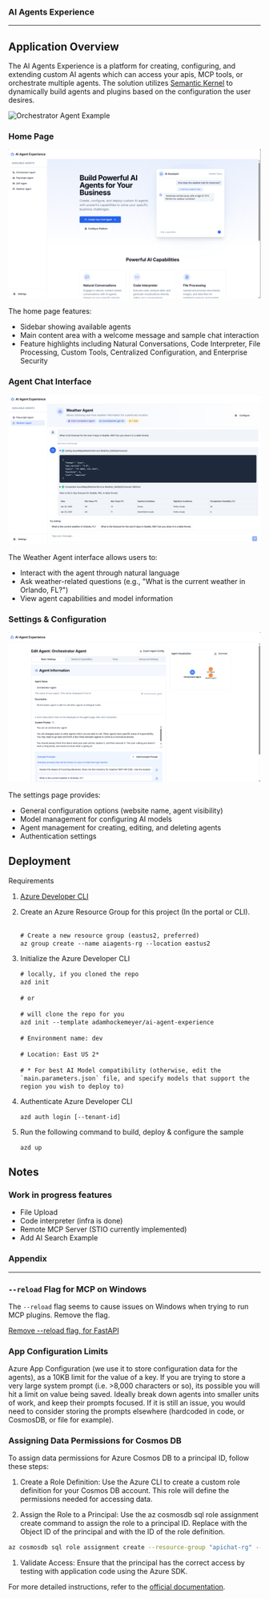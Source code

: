 ### AI Agents Experience
---

## Application Overview

The AI Agents Experience is a platform for creating, configuring, and extending custom AI agents which can access your apis, MCP tools, or orchestrate multiple agents. The solution utilizes [Semantic Kernel](https://github.com/microsoft/semantic-kernel) to dynamically build agents and plugins based on the configuration the user desires.

![Orchestrator Agent Example](images/orchestrator_agent_example_chat.gif)


### Home Page

![Home Page](images/homepage.png)

The home page features:
- Sidebar showing available agents 
- Main content area with a welcome message and sample chat interaction
- Feature highlights including Natural Conversations, Code Interpreter, File Processing, Custom Tools, Centralized Configuration, and Enterprise Security

### Agent Chat Interface

![Agent Chat](images/weather_agent.png)

The Weather Agent interface allows users to:
- Interact with the agent through natural language
- Ask weather-related questions (e.g., "What is the current weather in Orlando, FL?")
- View agent capabilities and model information

### Settings & Configuration

![Agent Settings](images/agent_settings.png)

The settings page provides:
- General configuration options (website name, agent visibility)
- Model management for configuring AI models
- Agent management for creating, editing, and deleting agents
- Authentication settings

## Deployment

Requirements
1.  [Azure Developer CLI](https://learn.microsoft.com/en-us/azure/developer/azure-developer-cli/install-azd)


1. Create an Azure Resource Group for this project (In the portal or CLI).

    ```shell
    
    # Create a new resource group (eastus2, preferred)
    az group create --name aiagents-rg --location eastus2
    ```

1.  Initialize the Azure Developer CLI

    ```shell
    # locally, if you cloned the repo
    azd init 

    # or

    # will clone the repo for you
    azd init --template adamhockemeyer/ai-agent-experience 

    # Environment name: dev

    # Location: East US 2*
    
    # * For best AI Model compatibility (otherwise, edit the `main.parameters.json` file, and specify models that support the region you wish to deploy to)

    ```
    

1. Authenticate Azure Developer CLI

    ```shell
    azd auth login [--tenant-id]
    ```

1.  Run the following command to build, deploy & configure the sample

    ```shell
    azd up
    ```

## Notes

### Work in progress features
- File Upload
- Code interpreter (infra is done)
- Remote MCP Server (STIO currently implemented)
- Add AI Search Example

### Appendix
---


### `--reload` Flag for MCP on Windows

The `--reload` flag seems to cause issues on Windows when trying to run MCP plugins. Remove the flag. 

[Remove --reload flag, for FastAPI](https://github.com/modelcontextprotocol/python-sdk/issues/359#issuecomment-2761351547)

### App Configuration Limits

Azure App Configuration (we use it to store configuration data for the agents), as a 10KB limit for the value of a key. If you are trying to store a very large system prompt (i.e. >8,000 characters or so), its possible you will hit a limit on value being saved. Ideally break down agents into smaller units of work, and keep their prompts focused. If it is still an issue, you would need to consider storing the prompts elsewhere (hardcoded in code, or CosmosDB, or file for example).


### Assigning Data Permissions for Cosmos DB

To assign data permissions for Azure Cosmos DB to a principal ID, follow these steps:

1. Create a Role Definition: Use the Azure CLI to create a custom role definition for your Cosmos DB account. This role will define the permissions needed for accessing data.

1. Assign the Role to a Principal: Use the az cosmosdb sql role assignment create command to assign the role to a principal ID. Replace <aad-principal-id> with the Object ID of the principal and <role-definition-id> with the ID of the role definition.

```bash
az cosmosdb sql role assignment create --resource-group "apichat-rg" --account-name "***" --role-definition-id "/subscriptions/******/resourceGroups/apichat-rg/providers/Microsoft.DocumentDB/databaseAccounts/******/sqlRoleDefinitions/00000000-0000-0000-0000-000000000002" --principal-id "******" --scope "/subscriptions/******/resourceGroups/apichat-rg/providers/Microsoft.DocumentDB/databaseAccounts/******"
```

1. Validate Access: Ensure that the principal has the correct access by testing with application code using the Azure SDK.

For more detailed instructions, refer to the [official documentation](https://learn.microsoft.com/en-us/azure/cosmos-db/nosql/security/how-to-grant-data-plane-role-based-access).

